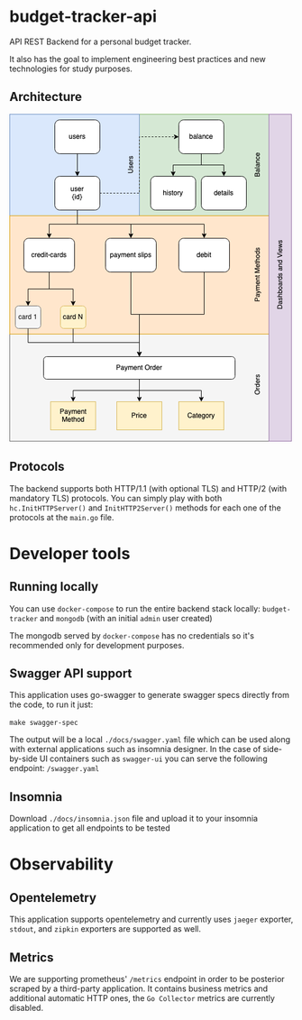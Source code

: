 # budget-tracker-api

API REST Backend for a personal budget tracker.

It also has the goal to implement engineering best practices and new technologies for study purposes.

## Architecture

<img src="imgs/budget-tracker.png" alt="">

## Protocols

The backend supports both HTTP/1.1 (with optional TLS) and HTTP/2 (with mandatory TLS) protocols. You can simply play with both `hc.InitHTTPServer()` and `InitHTTP2Server()` methods for each one of the protocols at the `main.go` file.

# Developer tools

## Running locally

You can use `docker-compose` to run the entire backend stack locally: `budget-tracker` and `mongodb` (with an initial `admin` user created)

The mongodb served by `docker-compose` has no credentials so it's recommended only for development purposes.

## Swagger API support

This application uses go-swagger to generate swagger specs directly from the code, to run it just:

`make swagger-spec`

The output will be a local `./docs/swagger.yaml` file which can be used along with external applications such as insomnia designer. In the case of side-by-side UI containers such as `swagger-ui` you can serve the following endpoint: `/swagger.yaml`

## Insomnia

Download `./docs/insomnia.json` file and upload it to your insomnia application to get all endpoints to be tested

# Observability

## Opentelemetry

This application supports opentelemetry and currently uses `jaeger` exporter, `stdout`, and `zipkin` exporters are supported as well.

## Metrics

We are supporting prometheus' `/metrics` endpoint in order to be posterior scraped by a third-party application. It contains business metrics and additional automatic HTTP ones, the `Go Collector` metrics are currently disabled.
